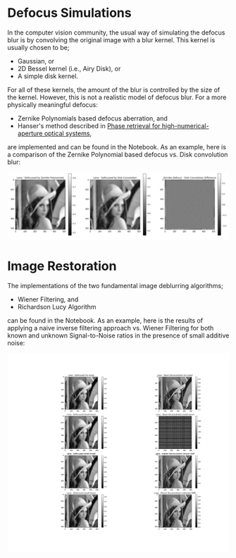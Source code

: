 # Defocus Simulations
In the computer vision community, the usual way of simulating the defocus blur is by convolving the original image with a blur kernel. This kernel is usually chosen to be;
- Gaussian, or
- 2D Bessel kernel (i.e., Airy Disk), or
- A simple disk kernel.

For all of these kernels, the amount of the blur is controlled by the size of the kernel. However, this is not a realistic model of defocus blur. For a more physically meaningful defocus: 
- Zernike Polynomials based defocus aberration, and
- Hanser's method described in [Phase retrieval for high-numerical-aperture optical systems](https://pdfs.semanticscholar.org/7080/134549f2185cd0c41ed6b7d8eddcd60a95cd.pdf),

are implemented and can be found in the Notebook. As an example, here is a comparison of the Zernike Polynomial based defocus vs. Disk convolution blur:

![Disk Comparison](https://github.com/emirkonuk/defocus_deblurring/blob/master/imgs/zernike_hanser_disk_difference.png)

# Image Restoration 
The implementations of the two fundamental image deblurring algorithms;
- Wiener Filtering, and 
- Richardson Lucy Algorithm

can be found in the Notebook. As an example, here is the results of applying a naive inverse filtering approach vs. Wiener Filtering for both known and unknown Signal-to-Noise ratios in the presence of small additive noise:

![Wiener Comparison](https://github.com/emirkonuk/defocus_deblurring/blob/master/imgs/wiener_comparison.png)
